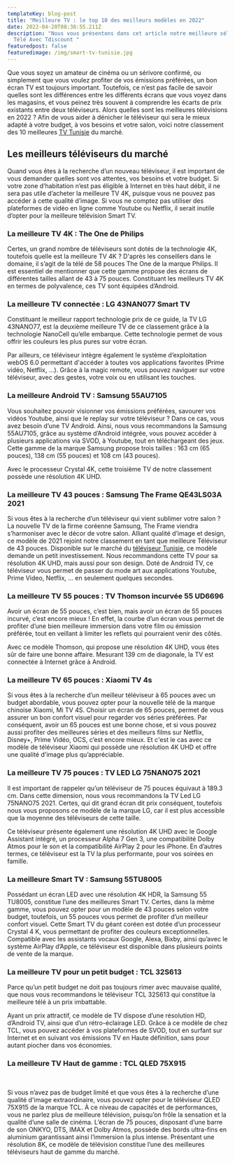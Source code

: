 ```yaml
---
templateKey: blog-post
title: "Meilleure TV : le top 10 des meilleurs modèles en 2022"
date: 2022-04-20T08:38:55.211Z
description: "Nous vous présentons dans cet article notre meilleure sélection de
  Télé Avec Tdiscount "
featuredpost: false
featuredimage: /img/smart-tv-tunisie.jpg
---
```

<!--StartFragment-->

Que vous soyez un amateur de cinéma ou un sérivore confirmé, ou simplement que vous voulez profiter de vos émissions préférées, un bon écran TV est toujours important. Toutefois, ce n’est pas facile de savoir quelles sont les différences entre les différents écrans que vous voyez dans les magasins, et vous peinez très souvent à comprendre les écarts de prix existants entre deux téléviseurs. Alors quelles sont les meilleures télévisions en 2022 ? Afin de vous aider à dénicher le téléviseur qui sera le mieux adapté à votre budget, à vos besoins et votre salon, voici notre classement des 10 meilleures [TV Tunisie](https://tdiscount.tn/tv-tunisie) du marché.

## Les meilleurs téléviseurs du marché 

Quand vous êtes à la recherche d’un nouveau téléviseur, il est important de vous demander quelles sont vos attentes, vos besoins et votre budget. Si votre zone d’habitation n’est pas éligible à Internet en très haut débit, il ne sera pas utile d’acheter la meilleure TV 4K, puisque vous ne pouvez pas accéder à cette qualité d’image. Si vous ne comptez pas utiliser des plateformes de vidéo en ligne comme Youtube ou Netflix, il serait inutile d’opter pour la meilleure télévision Smart TV.

### La meilleure TV 4K : The One de Philips

Certes, un grand nombre de téléviseurs sont dotés de la technologie 4K, toutefois quelle est la meilleure TV 4K ? D'après les conseillers dans le domaine, il s’agit de la télé de 58 pouces The One de la marque Philips. Il est essentiel de mentionner que cette gamme propose des écrans de différentes tailles allant de 43 à 75 pouces. Constituant les meilleurs TV 4K en termes de polyvalence, ces TV sont équipées d’Android.

### La meilleure TV connectée : LG 43NAN077 Smart TV

Constituant le meilleur rapport technologie prix de ce guide, la TV LG 43NANO77, est la deuxième meilleure TV de ce classement grâce à la technologie NanoCell qu’elle embarque. Cette technologie permet de vous offrir les couleurs les plus pures sur votre écran.

Par ailleurs, ce téléviseur intègre également le système d’exploitation webOS 6.0 permettant d'accéder à toutes vos applications favorites (Prime vidéo, Netflix, ...). Grâce à la magic remote, vous pouvez naviguer sur votre téléviseur, avec des gestes, votre voix ou en utilisant les touches.

### La meilleure Android TV : Samsung 55AU7105

Vous souhaitez pouvoir visionner vos émissions préférées, savourer vos vidéos Youtube, ainsi que le replay sur votre téléviseur ? Dans ce cas, vous avez besoin d’une TV Android. Ainsi, nous vous recommandons la Samsung 55AU7105, grâce au système d’Android intégrée, vous pouvez accéder à plusieurs applications via SVOD, à Youtube, tout en téléchargeant des jeux. Cette gamme de la marque Samsung propose trois tailles : 163 cm (65 pouces), 138 cm (55 pouces) et 108 cm (43 pouces).

Avec le processeur Crystal 4K, cette troisième TV de notre classement possède une résolution 4K UHD. 



### La meilleure TV 43 pouces : Samsung The Frame QE43LS03A 2021



Si vous êtes à la recherche d’un téléviseur qui vient sublimer votre salon ? La nouvelle TV de la firme coréenne Samsung, The Frame viendra s’harmoniser avec le décor de votre salon. Alliant qualité d’image et design, ce modèle de 2021 rejoint notre classement en tant que meilleure Téléviseur de 43 pouces. Disponible sur le marché du [téléviseur Tunisie](https://tdiscount.tn/tv-tunisie), ce modèle demande un petit investissement. Nous recommandons cette TV pour sa résolution 4K UHD, mais aussi pour son design. Doté de Android TV, ce téléviseur vous permet de passer du mode art aux applications Youtube, Prime Video, Netflix, ... en seulement quelques secondes.

### La meilleure TV 55 pouces : TV Thomson incurvée 55 UD6696



Avoir un écran de 55 pouces, c’est bien, mais avoir un écran de 55 pouces incurvé, c’est encore mieux ! En effet, la courbe d’un écran vous permet de profiter d’une bien meilleure immersion dans votre film ou émission préférée, tout en veillant à limiter les reflets qui pourraient venir des côtés.



Avec ce modèle Thomson, qui propose une résolution 4K UHD, vous êtes sûr de faire une bonne affaire. Mesurant 139 cm de diagonale, la TV est connectée à Internet grâce à Android. 

### La meilleure TV 65 pouces : Xiaomi TV 4s



Si vous êtes à la recherche d’un meilleur téléviseur à 65 pouces avec un budget abordable, vous pouvez opter pour la nouvelle télé de la marque chinoise Xiaomi, Mi TV 4S. Choisir un écran de 65 pouces, permet de vous assurer un bon confort visuel pour regarder vos séries préférées. Par conséquent, avoir un 65 pouces est une bonne chose, et si vous pouvez aussi profiter des meilleures séries et des meilleurs films sur Netflix, Disney+, Prime Vidéo, OCS, c’est encore mieux. Et c'est le cas avec ce modèle de téléviseur Xiaomi qui possède une résolution 4K UHD et offre une qualité d'image plus qu’appréciable.

### La meilleure TV 75 pouces : TV LED LG 75NANO75 2021



Il est important de rappeler qu’un téléviseur de 75 pouces équivaut à 189.3 cm. Dans cette dimension, nous vous recommandons la TV Led LG 75NANO75 2021. Certes, qui dit grand écran dit prix conséquent, toutefois nous vous proposons ce modèle de la marque LG, car il est plus accessible que la moyenne des téléviseurs de cette taille.

Ce téléviseur présente également une résolution 4K UHD avec le Google Assistant intégré, un processeur Alpha 7 Gen 3, une compatibilité Dolby Atmos pour le son et la compatibilité AirPlay 2 pour les iPhone. En d’autres termes, ce téléviseur est la TV la plus performante, pour vos soirées en famille.

### La meilleure Smart TV : Samsung 55TU8005



Possédant un écran LED avec une résolution 4K HDR, la Samsung 55 TU8005, constitue l’une des meilleures Smart TV. Certes, dans la même gamme, vous pouvez opter pour un modèle de 43 pouces selon votre budget, toutefois, un 55 pouces vous permet de profiter d’un meilleur confort visuel. Cette Smart TV du géant coréen est dotée d’un processeur Crystal 4 K, vous permettant de profiter des couleurs exceptionnelles. Compatible avec les assistants vocaux Google, Alexa, Bixby, ainsi qu’avec le système AirPlay d’Apple, ce téléviseur est disponible dans plusieurs points de vente de la marque.

### La meilleure TV pour un petit budget : TCL 32S613



Parce qu’un petit budget ne doit pas toujours rimer avec mauvaise qualité, que nous vous recommandons le téléviseur TCL 32S613 qui constitue la meilleure télé à un prix imbattable.  

Ayant un prix attractif, ce modèle de TV dispose d’une résolution HD, d’Android TV, ainsi que d’un rétro-éclairage LED. Grâce à ce modèle de chez TCL, vous pouvez accéder à vos plateformes de SVOD, tout en surfant sur Internet et en suivant vos émissions TV en Haute définition, sans pour autant piocher dans vos économies.

### La meilleure TV Haut de gamme : TCL QLED 75X915

 

Si vous n’avez pas de budget limité et que vous êtes à la recherche d’une qualité d'image extraordinaire, vous pouvez opter pour le téléviseur QLED 75X915 de la marque TCL. À ce niveau de capacités et de performances, vous ne parlez plus de meilleure télévision, puisqu’on frôle la sensation et la qualité d’une salle de cinéma. L’écran de 75 pouces, disposant d’une barre de son ONKYO, DTS, IMAX et Dolby Atmos, possède des bords ultra-fins en aluminium garantissant ainsi l’immersion la plus intense. Présentant une résolution 8K, ce modèle de télévision constitue l’une des meilleures téléviseurs haut de gamme du marché.    



<!--EndFragment-->